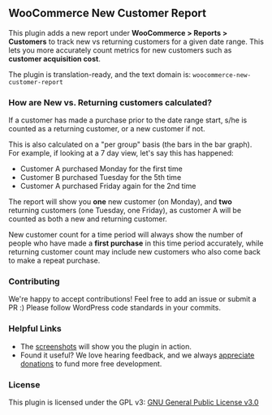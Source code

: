 ## WooCommerce New Customer Report

This plugin adds a new report under **WooCommerce &gt; Reports &gt; Customers** to track new vs returning customers for a given date range. This lets you more accurately count metrics for new customers such as **customer acquisition cost**.

The plugin is translation-ready, and the text domain is: `woocommerce-new-customer-report`

### How are New vs. Returning customers calculated?

If a customer has made a purchase prior to the date range start, s/he is counted as a returning customer, or a new customer if not.

This is also calculated on a "per group" basis (the bars in the bar graph). For example, if looking at a 7 day view, let's say this has happened:

 - Customer A purchased Monday for the first time
 - Customer B purchased Tuesday for the 5th time
 - Customer A purchased Friday again for the 2nd time

The report will show you **one** new customer (on Monday), and **two** returning customers (one Tuesday, one Friday), as customer A will be counted as both a new and returning customer.

New customer count for a time period will always show the number of people who have made a **first purchase** in this time period accurately, while returning customer count may include new customers who also come back to make a repeat purchase.

### Contributing

We're happy to accept contributions! Feel free to add an issue or submit a PR :) Please follow WordPress code standards in your commits.

### Helpful Links

 - The [screenshots](/skyverge/woocommerce-new-customer-report/tree/master/screenshots) will show you the plugin in action.
 - Found it useful? We love hearing feedback, and we always [appreciate donations](https://www.paypal.com/cgi-bin/webscr?cmd=_xclick&business=paypal@skyverge.com&item_name=Donation+for+WooCommerce+New+Customer+report) to fund more free development.

### License

This plugin is licensed under the GPL v3: [GNU General Public License v3.0](http://www.gnu.org/licenses/gpl-3.0.html)
